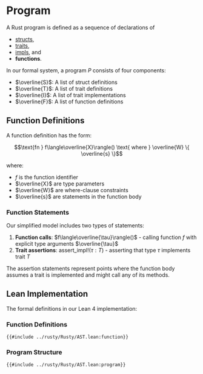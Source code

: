 # Program

A Rust program is defined as a sequence of declarations of

* [structs](./types.md#struct-definitions),
* [traits](./traits-and-impls.md#trait-definition),
* [impls](./traits-and-impls.md#trait-implementation), and
* **functions**.

In our formal system, a program $P$ consists of four components:

- $\overline{S}$: A list of struct definitions
- $\overline{T}$: A list of trait definitions  
- $\overline{I}$: A list of trait implementations
- $\overline{F}$: A list of function definitions

## Function Definitions

A function definition has the form:

$$\text{fn } f\langle\overline{X}\rangle() \text{ where } \overline{W} \{ \overline{s} \}$$

where:
- $f$ is the function identifier
- $\overline{X}$ are type parameters
- $\overline{W}$ are where-clause constraints
- $\overline{s}$ are statements in the function body

### Function Statements

Our simplified model includes two types of statements:

1. **Function calls**: $f\langle\overline{\tau}\rangle()$ - calling function $f$ with explicit type arguments $\overline{\tau}$
2. **Trait assertions**: $\text{assert\_impl!}(\tau: T)$ - asserting that type $\tau$ implements trait $T$

The assertion statements represent points where the function body assumes a trait is implemented and might call any of its methods.

## Lean Implementation

The formal definitions in our Lean 4 implementation:

### Function Definitions
```lean
{{#include ../rusty/Rusty/AST.lean:function}}
```

### Program Structure
```lean
{{#include ../rusty/Rusty/AST.lean:program}}
```
